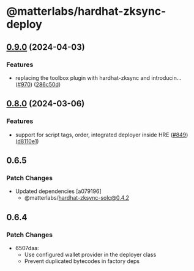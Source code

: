 # @matterlabs/hardhat-zksync-deploy

## [0.9.0](https://github.com/matter-labs/hardhat-zksync/compare/@matterlabs/hardhat-zksync-deploy-v0.8.0...@matterlabs/hardhat-zksync-deploy-v0.9.0) (2024-04-03)


### Features

* replacing the toolbox plugin with hardhat-zksync and introducin… ([#970](https://github.com/matter-labs/hardhat-zksync/issues/970)) ([286c50d](https://github.com/matter-labs/hardhat-zksync/commit/286c50dc3ea36ff1ca277c07c8cb66200e625fc2))

## [0.8.0](https://github.com/matter-labs/hardhat-zksync/compare/@matterlabs/hardhat-zksync-deploy@0.7.0...@matterlabs/hardhat-zksync-deploy-v0.8.0) (2024-03-06)


### Features

* support for script tags, order, integrated deployer inside HRE ([#849](https://github.com/matter-labs/hardhat-zksync/issues/849)) ([d8110e1](https://github.com/matter-labs/hardhat-zksync/commit/d8110e114d58997266d7dd5431a50320c5d2d9a3))

## 0.6.5

### Patch Changes

- Updated dependencies [a079196]
  - @matterlabs/hardhat-zksync-solc@0.4.2

## 0.6.4

### Patch Changes

- 6507daa:
  - Use configured wallet provider in the deployer class
  - Prevent duplicated bytecodes in factory deps

